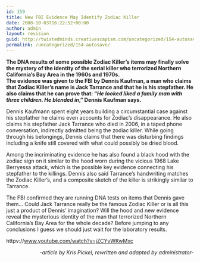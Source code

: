 ```yaml
---
id: 159
title: New FBI Evidence May Identify Zodiac Killer
date: 2008-10-03T16:22:52+00:00
author: admin
layout: revision
guid: http://twistedminds.creativescapism.com/uncategorized/154-autosave/
permalink: /uncategorized/154-autosave/
---
```

<p class="dropcap-first">
  <strong>The DNA results of some possible Zodiac Killer&#8217;s items may finally solve the mystery of the identity of the serial killer who terrorized Northern California&#8217;s Bay Area in the 1960s and 1970s.<br /> The evidence was given to the FBI by Dennis Kaufman, a man who claims that Zodiac Killer&#8217;s name is Jack Tarrance and that he is his stepfather. He also claims that he can prove that: &#8220;<em>He looked liked a family man with three children. He blended in</em>,&#8221; Dennis Kaufman says.</strong>
</p>

Dennis Kaufmann spent eight years building a circumstantial case against his stepfather he claims even accounts for Zodiac&#8217;s disappearance. He also claims his stepfather Jack Tarrance who died in 2006, in a taped phone conversation, indirectly admitted being the zodiac killer. While going through his belongings, Dennis claims that there was disturbing findings including a knife still covered with what could possibly be dried blood.

Among the incriminating evidence he has also found a black hood with the zodiac sign on it similar to the hood worn during the vicious 1968 Lake Berryessa attack, which is the possible key evidence connecting his stepfather to the killings. Dennis also said Tarrance&#8217;s handwriting matches the Zodiac Killer&#8217;s, and a composite sketch of the killer is strikingly similar to Tarrance.

The FBI confirmed they are running DNA tests on items that Dennis gave them&#8230; Could Jack Tarrance really be the famous Zodiac Killer or is all this just a product of Dennis&#8217; imagination? Will the hood and new evidence reveal the mysterious identity of the man that terrorized Northern California&#8217;s Bay Area for the whole decade? Before jumping to any conclusions I guess we should just wait for the laboratory results.

httpv://www.youtube.com/watch?v=jZCYvWKwMxc

<p style="text-align: right;">
  <em>-article by Kris Pickel, rewritten and adapted by administrator-</em>
</p>